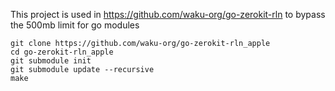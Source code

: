 This project is used in https://github.com/waku-org/go-zerokit-rln to bypass the 500mb limit for go modules
```
git clone https://github.com/waku-org/go-zerokit-rln_apple
cd go-zerokit-rln_apple
git submodule init
git submodule update --recursive
make
```
